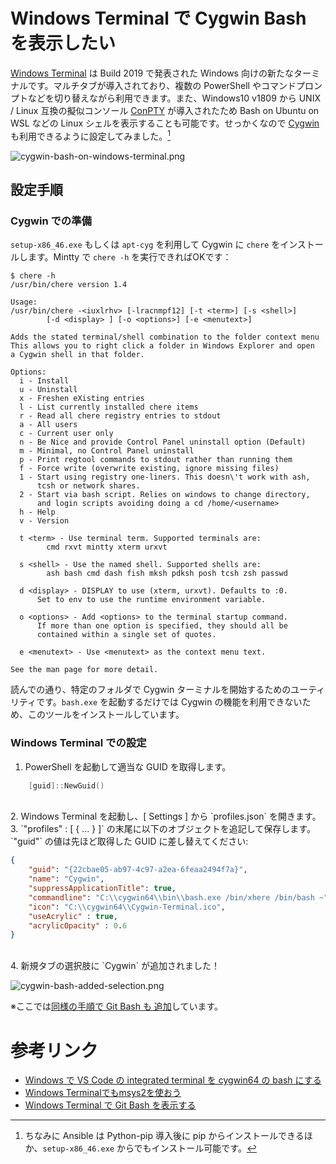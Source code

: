 # Windows Terminal で Cygwin Bash を表示したい


[Windows Terminal](https://github.com/microsoft/terminal) は Build 2019 で発表された Windows 向けの新たなターミナルです。マルチタブが導入されており、複数の PowerShell やコマンドプロンプトなどを切り替えながら利用できます。また、Windows10 v1809 から UNIX / Linux 互換の擬似コンソール [ConPTY](https://devblogs.microsoft.com/commandline/windows-command-line-introducing-the-windows-pseudo-console-conpty/) が導入されたため Bash on Ubuntu on WSL などの Linux シェルを表示することも可能です。せっかくなので [Cygwin](https://www.cygwin.com/) も利用できるように設定してみました。[^1]

![cygwin-bash-on-windows-terminal.png](https://qiita-image-store.s3.ap-northeast-1.amazonaws.com/0/463374/704187aa-f392-b960-ca5c-0795483bce6a.png)


[^1]: ちなみに Ansible は Python-pip 導入後に pip からインストールできるほか、`setup-x86_46.exe` からでもインストール可能です。

## 設定手順

### Cygwin での準備

`setup-x86_46.exe` もしくは `apt-cyg` を利用して Cygwin に `chere` をインストールします。Mintty で `chere -h` を実行できればOKです：

```shell
$ chere -h
/usr/bin/chere version 1.4

Usage:
/usr/bin/chere -<iuxlrhv> [-lracnmpf12] [-t <term>] [-s <shell>]
        [-d <display> ] [-o <options>] [-e <menutext>]

Adds the stated terminal/shell combination to the folder context menu
This allows you to right click a folder in Windows Explorer and open
a Cygwin shell in that folder.

Options:
  i - Install
  u - Uninstall
  x - Freshen eXisting entries
  l - List currently installed chere items
  r - Read all chere registry entries to stdout
  a - All users
  c - Current user only
  n - Be Nice and provide Control Panel uninstall option (Default)
  m - Minimal, no Control Panel uninstall
  p - Print regtool commands to stdout rather than running them
  f - Force write (overwrite existing, ignore missing files)
  1 - Start using registry one-liners. This doesn\'t work with ash,
      tcsh or network shares.
  2 - Start via bash script. Relies on windows to change directory,
      and login scripts avoiding doing a cd /home/<username>
  h - Help
  v - Version

  t <term> - Use terminal term. Supported terminals are:
        cmd rxvt mintty xterm urxvt

  s <shell> - Use the named shell. Supported shells are:
        ash bash cmd dash fish mksh pdksh posh tcsh zsh passwd

  d <display> - DISPLAY to use (xterm, urxvt). Defaults to :0.
      Set to env to use the runtime environment variable.

  o <options> - Add <options> to the terminal startup command.
      If more than one option is specified, they should all be
      contained within a single set of quotes.

  e <menutext> - Use <menutext> as the context menu text.

See the man page for more detail.
```

読んでの通り、特定のフォルダで Cygwin ターミナルを開始するためのユーティリティです。`bash.exe` を起動するだけでは Cygwin の機能を利用できないため、このツールをインストールしています。

### Windows Terminal での設定

1. PowerShell を起動して適当な GUID を取得します。

```powershell
    [guid]::NewGuid()
```
<br>
2. Windows Terminal を起動し、[ Settings ] から `profiles.json` を開きます。
3. `"profiles" : [ { ... } ]` の末尾に以下のオブジェクトを追記して保存します。`"guid"` の値は先ほど取得した GUID に差し替えてください:

```json:profiles.json
{
    "guid": "{22cbae05-ab97-4c97-a2ea-6feaa2494f7a}",
    "name": "Cygwin",
    "suppressApplicationTitle": true,
    "commandline": "C:\\cygwin64\\bin\\bash.exe /bin/xhere /bin/bash ~",
    "icon": "C:\\cygwin64\\Cygwin-Terminal.ico",
    "useAcrylic" : true,
    "acrylicOpacity" : 0.6
}
```
<br>
4. 新規タブの選択肢に `Cygwin` が追加されました！

![cygwin-bash-added-selection.png](https://qiita-image-store.s3.ap-northeast-1.amazonaws.com/0/463374/22c70121-e4ba-331f-f0fe-4972ad4b1dbf.png)

※ここでは[同様の手順で Git Bash も 追加](https://qiita.com/yokra9/items/bdd0882268b308cf22ca)しています。

# 参考リンク

* [Windows で VS Code の integrated terminal を cygwin64 の bash にする](http://dynamicsoar.hatenablog.com/entry/2018/09/02/065456)
* [Windows Terminalでもmsys2を使おう](https://qiita.com/yumetodo/items/4aa03d1eb3d887bca1a8)
* [Windows Terminal で Git Bash を表示する](https://qiita.com/yokra9/items/bdd0882268b308cf22ca)
